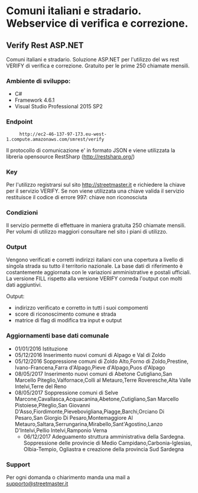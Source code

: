 # Comuni italiani e stradario. Webservice di verifica e correzione.
## Verify Rest ASP.NET
Comuni italiani e stradario. Soluzione ASP.NET per l'utilizzo del ws rest VERIFY di verifica e correzione. Gratuito per le prime 250 chiamate mensili.

### Ambiente di sviluppo:
  - C#
  - Framework 4.6.1
  - Visual Studio Professional 2015 SP2

### Endpoint
```
     http://ec2-46-137-97-173.eu-west-1.compute.amazonaws.com/smrest/verify
```
Il protocollo di comunicazione e' in formato JSON e viene utilizzata la libreria opensource RestSharp (http://restsharp.org/)

### Key
Per l'utilizzo registrarsi sul sito http://streetmaster.it e richiedere la chiave per il servizio VERIFY.
Se non viene utilizzata una chiave valida il servizio restituisce il codice di errore 997: chiave non riconosciuta

### Condizioni
Il servizio permette di effettuare in maniera gratuita 250 chiamate mensili. 
Per volumi di utilizzo maggiori consultare nel sito i piani di utilizzo.

### Output
Vengono verificati e corretti indirizzi italiani con una copertura a livello di singola strada su tutto il territorio nazionale.
La base dati di riferimento è costantemente aggiornata con le variazioni amministrative e postali ufficiali.
La versione FILL rispetto alla versione VERIFY correda l'output con molti dati aggiuntivi.
  
Output:
  - indirizzo verificato e corretto in tutti i suoi compomenti
  - score di riconoscimento comune e strada
  - matrice di flag di modifica tra input e output

### Aggiornamenti base dati comunale
  - 01/01/2016 Istituzione
  - 05/12/2016 Inserimento nuovi comuni di Alpago e Val di Zoldo
  - 05/12/2016 Soppressione comuni di Zoldo Alto,Forno di Zoldo,Prestine, Ivano-Francena,Farra d'Alpago,Pieve d'Alpago,Puos d'Alpago
  - 08/05/2017 Inserimento nuovi comuni di Abetone Cutigliano,San Marcello Piteglio,Valfornace,Colli al Metauro,Terre Roveresche,Alta Valle Intelvi,Terre del Reno
  - 08/05/2017 Soppressione comuni di Selve Marcone,Cavallasca,Acquacanina,Abetone,Cutigliano,San Marcello Pistoiese,Piteglio,San Giovanni D'Asso,Fiordimonte,Pievebovigliana,Piagge,Barchi,Orciano Di Pesaro,San Giorgio Di Pesaro,Montemaggiore Al Metauro,Saltara,Serrungarina,Mirabello,Sant'Agostino,Lanzo D'Intelvi,Pellio Intelvi,Ramponio Verna
    - 06/12/2017 Adeguamento struttura amministrativa della Sardegna. Soppressione delle provincie di Medio Campidano,Carbonia-Iglesias, Olbia-Tempio, Ogliastra e creazione della provincia Sud Sardegna
    
### Support
Per ogni domanda o chiarimento manda una mail a supporto@streetmaster.it

